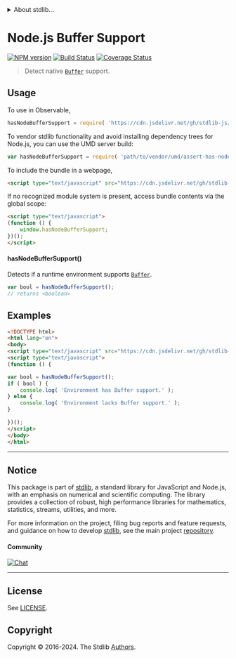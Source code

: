 <!--

@license Apache-2.0

Copyright (c) 2018 The Stdlib Authors.

Licensed under the Apache License, Version 2.0 (the "License");
you may not use this file except in compliance with the License.
You may obtain a copy of the License at

   http://www.apache.org/licenses/LICENSE-2.0

Unless required by applicable law or agreed to in writing, software
distributed under the License is distributed on an "AS IS" BASIS,
WITHOUT WARRANTIES OR CONDITIONS OF ANY KIND, either express or implied.
See the License for the specific language governing permissions and
limitations under the License.

-->


<details>
  <summary>
    About stdlib...
  </summary>
  <p>We believe in a future in which the web is a preferred environment for numerical computation. To help realize this future, we've built stdlib. stdlib is a standard library, with an emphasis on numerical and scientific computation, written in JavaScript (and C) for execution in browsers and in Node.js.</p>
  <p>The library is fully decomposable, being architected in such a way that you can swap out and mix and match APIs and functionality to cater to your exact preferences and use cases.</p>
  <p>When you use stdlib, you can be absolutely certain that you are using the most thorough, rigorous, well-written, studied, documented, tested, measured, and high-quality code out there.</p>
  <p>To join us in bringing numerical computing to the web, get started by checking us out on <a href="https://github.com/stdlib-js/stdlib">GitHub</a>, and please consider <a href="https://opencollective.com/stdlib">financially supporting stdlib</a>. We greatly appreciate your continued support!</p>
</details>

# Node.js Buffer Support

[![NPM version][npm-image]][npm-url] [![Build Status][test-image]][test-url] [![Coverage Status][coverage-image]][coverage-url] <!-- [![dependencies][dependencies-image]][dependencies-url] -->

> Detect native [`Buffer`][node-buffer] support.



<section class="usage">

## Usage

To use in Observable,

```javascript
hasNodeBufferSupport = require( 'https://cdn.jsdelivr.net/gh/stdlib-js/assert-has-node-buffer-support@umd/browser.js' )
```

To vendor stdlib functionality and avoid installing dependency trees for Node.js, you can use the UMD server build:

```javascript
var hasNodeBufferSupport = require( 'path/to/vendor/umd/assert-has-node-buffer-support/index.js' )
```

To include the bundle in a webpage,

```html
<script type="text/javascript" src="https://cdn.jsdelivr.net/gh/stdlib-js/assert-has-node-buffer-support@umd/browser.js"></script>
```

If no recognized module system is present, access bundle contents via the global scope:

```html
<script type="text/javascript">
(function () {
    window.hasNodeBufferSupport;
})();
</script>
```

#### hasNodeBufferSupport()

Detects if a runtime environment supports [`Buffer`][node-buffer].

```javascript
var bool = hasNodeBufferSupport();
// returns <boolean>
```

</section>

<!-- /.usage -->

<section class="examples">

## Examples

<!-- eslint no-undef: "error" -->

```html
<!DOCTYPE html>
<html lang="en">
<body>
<script type="text/javascript" src="https://cdn.jsdelivr.net/gh/stdlib-js/assert-has-node-buffer-support@umd/browser.js"></script>
<script type="text/javascript">
(function () {

var bool = hasNodeBufferSupport();
if ( bool ) {
    console.log( 'Environment has Buffer support.' );
} else {
    console.log( 'Environment lacks Buffer support.' );
}

})();
</script>
</body>
</html>
```

</section>

<!-- /.examples -->



<!-- Section for related `stdlib` packages. Do not manually edit this section, as it is automatically populated. -->

<section class="related">

</section>

<!-- /.related -->

<!-- Section for all links. Make sure to keep an empty line after the `section` element and another before the `/section` close. -->


<section class="main-repo" >

* * *

## Notice

This package is part of [stdlib][stdlib], a standard library for JavaScript and Node.js, with an emphasis on numerical and scientific computing. The library provides a collection of robust, high performance libraries for mathematics, statistics, streams, utilities, and more.

For more information on the project, filing bug reports and feature requests, and guidance on how to develop [stdlib][stdlib], see the main project [repository][stdlib].

#### Community

[![Chat][chat-image]][chat-url]

---

## License

See [LICENSE][stdlib-license].


## Copyright

Copyright &copy; 2016-2024. The Stdlib [Authors][stdlib-authors].

</section>

<!-- /.stdlib -->

<!-- Section for all links. Make sure to keep an empty line after the `section` element and another before the `/section` close. -->

<section class="links">

[npm-image]: http://img.shields.io/npm/v/@stdlib/assert-has-node-buffer-support.svg
[npm-url]: https://npmjs.org/package/@stdlib/assert-has-node-buffer-support

[test-image]: https://github.com/stdlib-js/assert-has-node-buffer-support/actions/workflows/test.yml/badge.svg?branch=main
[test-url]: https://github.com/stdlib-js/assert-has-node-buffer-support/actions/workflows/test.yml?query=branch:main

[coverage-image]: https://img.shields.io/codecov/c/github/stdlib-js/assert-has-node-buffer-support/main.svg
[coverage-url]: https://codecov.io/github/stdlib-js/assert-has-node-buffer-support?branch=main

<!--

[dependencies-image]: https://img.shields.io/david/stdlib-js/assert-has-node-buffer-support.svg
[dependencies-url]: https://david-dm.org/stdlib-js/assert-has-node-buffer-support/main

-->

[chat-image]: https://img.shields.io/gitter/room/stdlib-js/stdlib.svg
[chat-url]: https://app.gitter.im/#/room/#stdlib-js_stdlib:gitter.im

[stdlib]: https://github.com/stdlib-js/stdlib

[stdlib-authors]: https://github.com/stdlib-js/stdlib/graphs/contributors

[cli-section]: https://github.com/stdlib-js/assert-has-node-buffer-support#cli
[cli-url]: https://github.com/stdlib-js/assert-has-node-buffer-support/tree/cli
[@stdlib/assert-has-node-buffer-support]: https://github.com/stdlib-js/assert-has-node-buffer-support/tree/main

[umd]: https://github.com/umdjs/umd
[es-module]: https://developer.mozilla.org/en-US/docs/Web/JavaScript/Guide/Modules

[deno-url]: https://github.com/stdlib-js/assert-has-node-buffer-support/tree/deno
[deno-readme]: https://github.com/stdlib-js/assert-has-node-buffer-support/blob/deno/README.md
[umd-url]: https://github.com/stdlib-js/assert-has-node-buffer-support/tree/umd
[umd-readme]: https://github.com/stdlib-js/assert-has-node-buffer-support/blob/umd/README.md
[esm-url]: https://github.com/stdlib-js/assert-has-node-buffer-support/tree/esm
[esm-readme]: https://github.com/stdlib-js/assert-has-node-buffer-support/blob/esm/README.md
[branches-url]: https://github.com/stdlib-js/assert-has-node-buffer-support/blob/main/branches.md

[stdlib-license]: https://raw.githubusercontent.com/stdlib-js/assert-has-node-buffer-support/main/LICENSE

[node-buffer]: https://nodejs.org/api/buffer.html

</section>

<!-- /.links -->
